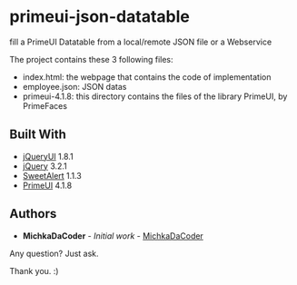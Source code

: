 # primeui-json-datatable
fill a PrimeUI Datatable from a local/remote JSON file or a Webservice

The project contains these 3 following files:
  - index.html: the webpage that contains the code of implementation
  - employee.json: JSON datas
  - primeui-4.1.8: this directory contains the files of the library PrimeUI, by PrimeFaces
  
## Built With

  - [jQueryUI](https://jqueryui.com/) 1.8.1
  - [jQuery](https://jquery.com/) 3.2.1
  - [SweetAlert](https://sweetalert.js.org/) 1.1.3
  - [PrimeUI](https://www.primefaces.org/primeui/) 4.1.8

## Authors

* **MichkaDaCoder** - *Initial work* - [MichkaDaCoder](https://github.com/MichkaDaCoder)


Any question? Just ask.

Thank you. :)

